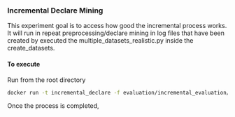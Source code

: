 ### Incremental Declare Mining
This experiment goal is to access how good the incremental process works.
It will run in repeat preprocessing/declare mining in log files that have been 
created by executed the multiple_datasets_realistic.py inside the create_datasets.

#### To execute
Run from the root directory
```bash
docker run -t incremental_declare -f evaluation/incremental_evaluation/Dockerfile .
```
Once the process is completed, 